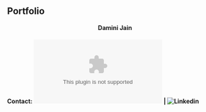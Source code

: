 ## Portfolio
<p align="center">
  <b>Damini Jain</b>
  

#### Contact: ![Email](jaindamini1111@gmail.com) | ![Linkedin](https://www.linkedin.com/in/damini-jain-108113)
